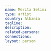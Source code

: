 ```yaml
---
name: Merita Selimi
type: artist
country: Albania
tagline:
description:
related-persons:
connections:
layout: person
---
```

